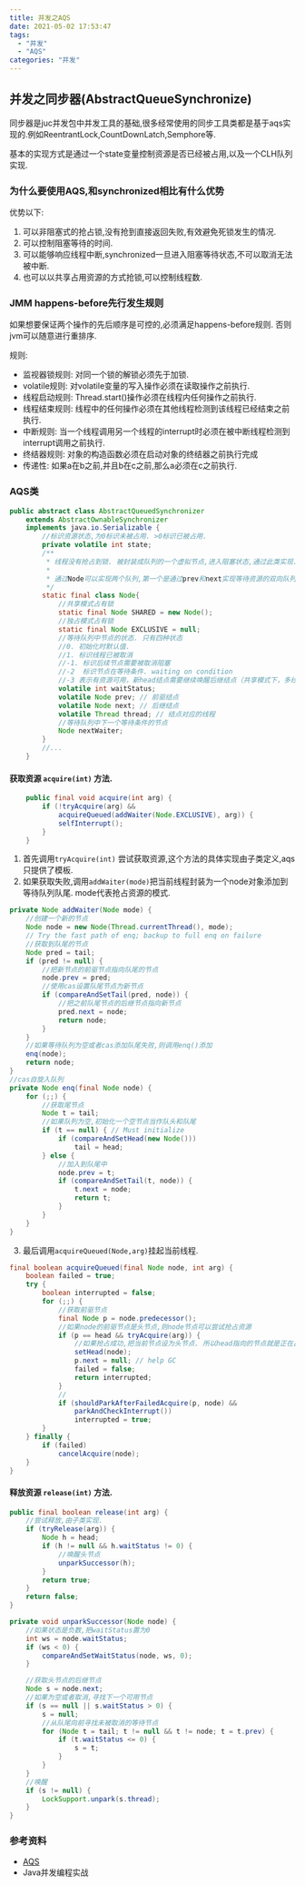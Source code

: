 ```yaml
---
title: 并发之AQS
date: 2021-05-02 17:53:47
tags:
  - "并发"
  - "AQS"
categories: "并发"
---
```


## 并发之同步器(AbstractQueueSynchronize)

同步器是juc并发包中并发工具的基础,很多经常使用的同步工具类都是基于aqs实现的.例如ReentrantLock,CountDownLatch,Semphore等.

基本的实现方式是通过一个state变量控制资源是否已经被占用,以及一个CLH队列实现.

### 为什么要使用AQS,和synchronized相比有什么优势

<!--more-->

优势以下:

1. 可以非阻塞式的抢占锁,没有抢到直接返回失败,有效避免死锁发生的情况.
2. 可以控制阻塞等待的时间.
3. 可以能够响应线程中断,synchronized一旦进入阻塞等待状态,不可以取消无法被中断.
4. 也可以以共享占用资源的方式抢锁,可以控制线程数.

### JMM happens-before先行发生规则

如果想要保证两个操作的先后顺序是可控的,必须满足happens-before规则. 否则jvm可以随意进行重排序.

规则:

- 监视器锁规则: 对同一个锁的解锁必须先于加锁.
- volatile规则: 对volatile变量的写入操作必须在读取操作之前执行.
- 线程启动规则: Thread.start()操作必须在线程内任何操作之前执行.
- 线程结束规则: 线程中的任何操作必须在其他线程检测到该线程已经结束之前执行.
- 中断规则: 当一个线程调用另一个线程的interrupt时必须在被中断线程检测到interrupt调用之前执行.
- 终结器规则: 对象的构造函数必须在启动对象的终结器之前执行完成
- 传递性: 如果a在b之前,并且b在c之前,那么a必须在c之前执行.

### AQS类

```java
public abstract class AbstractQueuedSynchronizer
    extends AbstractOwnableSynchronizer
    implements java.io.Serializable {
        //标识资源状态,为0标识未被占用. >0标识已被占用.
        private volatile int state;
        /**
         * 线程没有抢占到锁. 被封装成队列的一个虚拟节点,进入阻塞状态,通过此类实现.
         *
         * 通过Node可以实现两个队列,第一个是通过prev和next实现等待资源的双向队列.第二个是通过nextWaiter实现等待条件的队列.
         */
        static final class Node{
            //共享模式占有锁
            static final Node SHARED = new Node();
            //独占模式占有锁
            static final Node EXCLUSIVE = null;
            //等待队列中节点的状态. 只有四种状态
            //0. 初始化时默认值.
            //1. 标识线程已被取消
            //-1. 标识后续节点需要被取消阻塞
            //-2  标识节点在等待条件. waiting on condition
            //-3 表示有资源可用，新head结点需要继续唤醒后继结点（共享模式下，多线程并发释放资源，而head唤醒其后继结点后，需要把多出来的资源留给后面的结点；设置新的head结点时，会继续唤醒其后继结点）
            volatile int waitStatus;
            volatile Node prev; // 前驱结点
            volatile Node next; // 后继结点
            volatile Thread thread; // 结点对应的线程
            //等待队列中下一个等待条件的节点
            Node nextWaiter;
        }
        //... 
    }
```

#### 获取资源 `acquire(int)` 方法.

```java
    public final void acquire(int arg) {
        if (!tryAcquire(arg) &&
            acquireQueued(addWaiter(Node.EXCLUSIVE), arg)) {
            selfInterrupt();
        }
    }
```

1. 首先调用`tryAcquire(int)` 尝试获取资源,这个方法的具体实现由子类定义,aqs只提供了模板.
2. 如果获取失败,调用`addWaiter(mode)`把当前线程封装为一个node对象添加到等待队列队尾. mode代表抢占资源的模式.

```java
private Node addWaiter(Node mode) {
    //创建一个新的节点
    Node node = new Node(Thread.currentThread(), mode);
    // Try the fast path of enq; backup to full enq on failure
    //获取到队尾的节点
    Node pred = tail;
    if (pred != null) {
        //把新节点的前驱节点指向队尾的节点
        node.prev = pred;
        //使用cas设置队尾节点为新节点
        if (compareAndSetTail(pred, node)) {
            //把之前队尾节点的后继节点指向新节点
            pred.next = node;
            return node;
        }
    }
    //如果等待队列为空或者cas添加队尾失败,则调用enq()添加
    enq(node);
    return node;
}
//cas自旋入队列
private Node enq(final Node node) {
    for (;;) {
        //获取尾节点
        Node t = tail;
        //如果队列为空,初始化一个空节点当作队头和队尾
        if (t == null) { // Must initialize
            if (compareAndSetHead(new Node()))
                tail = head;
        } else {
            //加入到队尾中
            node.prev = t;
            if (compareAndSetTail(t, node)) {
                t.next = node;
                return t;
            }
        }
    }
}
```

3. 最后调用`acquireQueued(Node,arg)`挂起当前线程.

```java
final boolean acquireQueued(final Node node, int arg) {
    boolean failed = true;
    try {
        boolean interrupted = false;
        for (;;) {
            //获取前驱节点
            final Node p = node.predecessor();
            //如果node的前驱节点是头节点,则node节点可以尝试抢占资源
            if (p == head && tryAcquire(arg)) {
                //如果抢占成功,把当前节点设为头节点. 所以head指向的节点就是正在占用资源的节点或者null.
                setHead(node);
                p.next = null; // help GC
                failed = false;
                return interrupted;
            }
            //
            if (shouldParkAfterFailedAcquire(p, node) &&
                parkAndCheckInterrupt())
                interrupted = true;
        }
    } finally {
        if (failed)
            cancelAcquire(node);
    }
}
```

#### 释放资源 `release(int)` 方法.

```java
public final boolean release(int arg) {
    //尝试释放,由子类实现.
    if (tryRelease(arg)) {
        Node h = head;
        if (h != null && h.waitStatus != 0) {
            //唤醒头节点
            unparkSuccessor(h);
        }
        return true;
    }
    return false;
}

private void unparkSuccessor(Node node) {
    //如果状态是负数,把waitStatus置为0
    int ws = node.waitStatus;
    if (ws < 0) {
        compareAndSetWaitStatus(node, ws, 0);
    }

    //获取头节点的后继节点
    Node s = node.next;
    //如果为空或者取消,寻找下一个可用节点
    if (s == null || s.waitStatus > 0) {
        s = null;
        //从队尾向前寻找未被取消的等待节点
        for (Node t = tail; t != null && t != node; t = t.prev) {
            if (t.waitStatus <= 0) {
                s = t;
            }
        }
    }
    //唤醒
    if (s != null) {
        LockSupport.unpark(s.thread);
    }
}

```

### 参考资料

- [AQS](https://redspider.gitbook.io/concurrent/di-er-pian-yuan-li-pian/11)
- Java并发编程实战